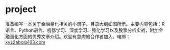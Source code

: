 # project
准备编写一本关于金融量化相关的小册子，目录大纲如图所示。主要内容包括：R语言、Python语言、机器学习、深度学习、强化学习以及股票分析实战，附加金融量化方面的优秀文章介绍。欢迎有意向的合作者加入，电邮：xyz2abc@163.com
